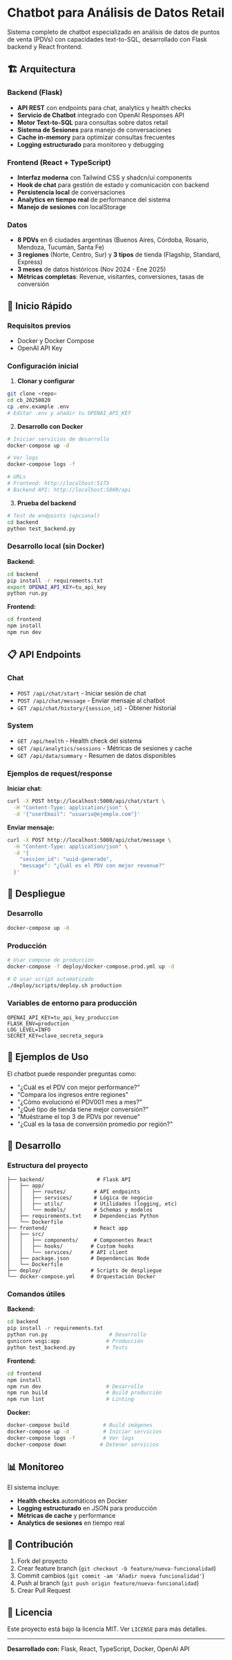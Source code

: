 # Chatbot para Análisis de Datos Retail

Sistema completo de chatbot especializado en análisis de datos de puntos de venta (PDVs) con capacidades text-to-SQL, desarrollado con Flask backend y React frontend.

## 🏗️ Arquitectura

### Backend (Flask)
- **API REST** con endpoints para chat, analytics y health checks
- **Servicio de Chatbot** integrado con OpenAI Responses API
- **Motor Text-to-SQL** para consultas sobre datos retail
- **Sistema de Sesiones** para manejo de conversaciones
- **Cache in-memory** para optimizar consultas frecuentes
- **Logging estructurado** para monitoreo y debugging

### Frontend (React + TypeScript)
- **Interfaz moderna** con Tailwind CSS y shadcn/ui components
- **Hook de chat** para gestión de estado y comunicación con backend
- **Persistencia local** de conversaciones
- **Analytics en tiempo real** de performance del sistema
- **Manejo de sesiones** con localStorage

### Datos
- **8 PDVs** en 6 ciudades argentinas (Buenos Aires, Córdoba, Rosario, Mendoza, Tucumán, Santa Fe)
- **3 regiones** (Norte, Centro, Sur) y **3 tipos** de tienda (Flagship, Standard, Express)
- **3 meses** de datos históricos (Nov 2024 - Ene 2025)
- **Métricas completas**: Revenue, visitantes, conversiones, tasas de conversión

## 🚀 Inicio Rápido

### Requisitos previos
- Docker y Docker Compose
- OpenAI API Key

### Configuración inicial

1. **Clonar y configurar**
```bash
git clone <repo>
cd cb_20250820
cp .env.example .env
# Editar .env y añadir tu OPENAI_API_KEY
```

2. **Desarrollo con Docker**
```bash
# Iniciar servicios de desarrollo
docker-compose up -d

# Ver logs
docker-compose logs -f

# URLs
# Frontend: http://localhost:5173
# Backend API: http://localhost:5000/api
```

3. **Prueba del backend**
```bash
# Test de endpoints (opcional)
cd backend
python test_backend.py
```

### Desarrollo local (sin Docker)

**Backend:**
```bash
cd backend
pip install -r requirements.txt
export OPENAI_API_KEY=tu_api_key
python run.py
```

**Frontend:**
```bash
cd frontend
npm install
npm run dev
```

## 📋 API Endpoints

### Chat
- `POST /api/chat/start` - Iniciar sesión de chat
- `POST /api/chat/message` - Enviar mensaje al chatbot
- `GET /api/chat/history/{session_id}` - Obtener historial

### System
- `GET /api/health` - Health check del sistema
- `GET /api/analytics/sessions` - Métricas de sesiones y cache
- `GET /api/data/summary` - Resumen de datos disponibles

### Ejemplos de request/response

**Iniciar chat:**
```bash
curl -X POST http://localhost:5000/api/chat/start \
  -H "Content-Type: application/json" \
  -d '{"userEmail": "usuario@ejemplo.com"}'
```

**Enviar mensaje:**
```bash
curl -X POST http://localhost:5000/api/chat/message \
  -H "Content-Type: application/json" \
  -d '{
    "session_id": "uuid-generado",
    "message": "¿Cuál es el PDV con mejor revenue?"
  }'
```

## 🐳 Despliegue

### Desarrollo
```bash
docker-compose up -d
```

### Producción
```bash
# Usar compose de producción
docker-compose -f deploy/docker-compose.prod.yml up -d

# O usar script automatizado
./deploy/scripts/deploy.sh production
```

### Variables de entorno para producción
```env
OPENAI_API_KEY=tu_api_key_produccion
FLASK_ENV=production
LOG_LEVEL=INFO
SECRET_KEY=clave_secreta_segura
```

## 💬 Ejemplos de Uso

El chatbot puede responder preguntas como:

- "¿Cuál es el PDV con mejor performance?"
- "Compara los ingresos entre regiones"
- "¿Cómo evolucionó el PDV001 mes a mes?"
- "¿Qué tipo de tienda tiene mejor conversión?"
- "Muéstrame el top 3 de PDVs por revenue"
- "¿Cuál es la tasa de conversión promedio por región?"

## 🔧 Desarrollo

### Estructura del proyecto
```
├── backend/                 # Flask API
│   ├── app/
│   │   ├── routes/         # API endpoints
│   │   ├── services/       # Lógica de negocio
│   │   ├── utils/          # Utilidades (logging, etc)
│   │   └── models/         # Schemas y modelos
│   ├── requirements.txt    # Dependencias Python
│   └── Dockerfile
├── frontend/               # React app
│   ├── src/
│   │   ├── components/     # Componentes React
│   │   ├── hooks/         # Custom hooks
│   │   └── services/      # API client
│   ├── package.json       # Dependencias Node
│   └── Dockerfile
├── deploy/                # Scripts de despliegue
└── docker-compose.yml     # Orquestación Docker
```

### Comandos útiles

**Backend:**
```bash
cd backend
pip install -r requirements.txt
python run.py                    # Desarrollo
gunicorn wsgi:app               # Producción
python test_backend.py          # Tests
```

**Frontend:**
```bash
cd frontend
npm install
npm run dev                     # Desarrollo
npm run build                   # Build producción
npm run lint                    # Linting
```

**Docker:**
```bash
docker-compose build           # Build imágenes
docker-compose up -d           # Iniciar servicios
docker-compose logs -f         # Ver logs
docker-compose down           # Detener servicios
```

## 📊 Monitoreo

El sistema incluye:
- **Health checks** automáticos en Docker
- **Logging estructurado** en JSON para producción
- **Métricas de cache** y performance
- **Analytics de sesiones** en tiempo real

## 🤝 Contribución

1. Fork del proyecto
2. Crear feature branch (`git checkout -b feature/nueva-funcionalidad`)
3. Commit cambios (`git commit -am 'Añadir nueva funcionalidad'`)
4. Push al branch (`git push origin feature/nueva-funcionalidad`)
5. Crear Pull Request

## 📝 Licencia

Este proyecto está bajo la licencia MIT. Ver `LICENSE` para más detalles.

---

**Desarrollado con:** Flask, React, TypeScript, Docker, OpenAI API